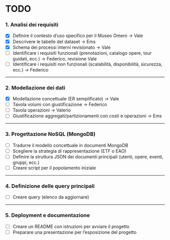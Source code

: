 # TODO

### 1. Analisi dei requisiti
- [X] Definire il contesto d’uso specifico per il Museo Omero -> Vale
- [X] Descrivere le tabelle del dataset -> Ems
- [X] Schema dei processi interni revisionato -> Vale
- [ ] Identificare i requisiti funzionali (prenotazioni, catalogo opere, tour guidati, ecc.) -> Federico, revisione Vale
- [ ] Identificare i requisiti non funzionali (scalabilità, disponibilità, sicurezza, ecc.) -> Federico
---

### 2. Modellazione dei dati   
- [X] Modellazione concettuale (ER semplificato) -> Vale
- [ ] Tavola volumi con giustificazione -> Federico
- [ ] Tavola operazioni -> Valerio
- [ ] Giustificazione aggregati/partizionamenti con costi e operazioni -> Ems 

---

### 3. Progettazione NoSQL (MongoDB)  
- [ ] Tradurre il modello concettuale in documenti MongoDB  
- [ ] Scegliere la strategia di rappresentazione (ETF o EAO)  
- [ ] Definire la struttura JSON dei documenti principali (utenti, opere, eventi, gruppi, ecc.)  
- [ ] Creare script per il popolamento iniziale

---

### 4. Definizione delle query principali  
- [ ] Creare query (elenco da aggiornare)

---

### 5. Deployment e documentazione  
- [ ] Creare un README con istruzioni per avviare il progetto  
- [ ] Preparare una presentazione per l’esposizione del progetto  
